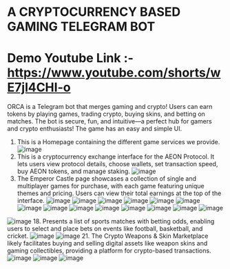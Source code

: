 # A CRYPTOCURRENCY BASED GAMING TELEGRAM BOT
# Demo Youtube Link :- https://www.youtube.com/shorts/wE7jl4CHI-o

ORCA is a Telegram bot that merges gaming and crypto! Users can earn tokens by playing games, trading crypto, buying skins, and betting on matches. The bot is secure, fun, and intuitive—a perfect hub for gamers and crypto enthusiasts!
The game has an easy and simple UI.
1. This is a Homepage containing the different game services we provide.
 ![image](https://github.com/user-attachments/assets/e753986f-67fc-4444-8f4a-9e6ed604fb52)
2.  This is a cryptocurrency exchange interface for the AEON Protocol. It lets users view protocol details, choose wallets, set transaction speed, buy AEON tokens, and manage staking.
![image](https://github.com/user-attachments/assets/fac66ec3-bc6a-4d03-bea5-6fec58d9794f)
3. The Emperor Castle page showcases a collection of single and multiplayer games for purchase, with each game featuring unique themes and pricing. Users can view their total earnings at the top of the interface.
![image](https://github.com/user-attachments/assets/9cc40306-4bbd-46d2-91e3-f95672d8388c)
![image](https://github.com/user-attachments/assets/2c0d8dea-3eaf-40c6-91ff-1d47b7ae1841)
![image](https://github.com/user-attachments/assets/4c50ebde-8dc5-4326-8011-0fe3fd33283a)
![image](https://github.com/user-attachments/assets/e4be2459-b900-4125-80b6-1d3bc3ceccb3)
![image](https://github.com/user-attachments/assets/3dbafdbd-577d-44be-9815-b41fdac37ebe)
![image](https://github.com/user-attachments/assets/f369d334-bed3-4f91-880f-10c1ff4e355d)
![image](https://github.com/user-attachments/assets/a5b23c1c-89f6-49d0-a522-d7ccac969622)
![image](https://github.com/user-attachments/assets/b4611f2c-23a2-4260-bc48-1cd6a4e14b3d)
![image](https://github.com/user-attachments/assets/8bb2340c-85ca-4ead-8d3e-f2601e105792)
![image](https://github.com/user-attachments/assets/fd3b7116-1f30-4201-b26b-a7f3b5719bc2)
![image](https://github.com/user-attachments/assets/b0e75ad5-fd3b-4071-bc13-25b304146bf5)
![image](https://github.com/user-attachments/assets/0a8df36c-65a4-4443-b689-70e52d497975)
![image](https://github.com/user-attachments/assets/dd2f0021-1505-4ad8-8503-55a479fdfaf9)
![image](https://github.com/user-attachments/assets/bbecada2-7189-4d17-b5cc-b0c595ce7672)

![image](https://github.com/user-attachments/assets/005d8511-e283-4a5d-afec-04c12293a6fe)
18. Presents a list of sports matches with betting odds, enabling users to select and place bets on events like football, basketball, and cricket.
![image](https://github.com/user-attachments/assets/c0166627-57a7-4678-a24a-de3746743952)
![image](https://github.com/user-attachments/assets/96e96818-ed77-4f90-9125-c259f0dbcfc5)
21. The Crypto Weapons & Skin Marketplace likely facilitates buying and selling digital assets like weapon skins and gaming collectibles, providing a platform for crypto-based transactions.
![image](https://github.com/user-attachments/assets/ff5db498-842f-483e-9c05-714a8daa8d0d)
![image](https://github.com/user-attachments/assets/b6e53d07-d885-4ebf-9750-e49bfa17af60)
![image](https://github.com/user-attachments/assets/184f6e9f-b890-4b9e-bb05-602385b6d710)





